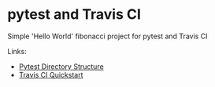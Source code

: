 # pytest and Travis CI
Simple 'Hello World' fibonacci  project for pytest and Travis CI 

Links:
 * [Pytest Directory Structure](https://blog.ionelmc.ro/2014/05/25/python-packaging/#the-structure)
 * [Travis CI Quickstart](https://github.com/softwaresaved/build_and_test_examples/blob/master/travis/HelloWorld.md)